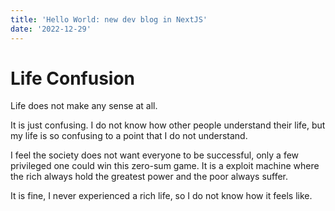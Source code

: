 ```yaml
---
title: 'Hello World: new dev blog in NextJS'
date: '2022-12-29'
---
```

# Life Confusion
Life does not make any sense at all. 

It is just confusing. I do not know how 
other people understand their life, but my life is so confusing to a point that 
I do not understand.

I feel the society does not want everyone to be successful, only a few privileged one could win this zero-sum game. It is a exploit machine where the rich always 
hold the greatest power and the poor always suffer.

It is fine, I never experienced a rich life, so I do not know how it feels like.
